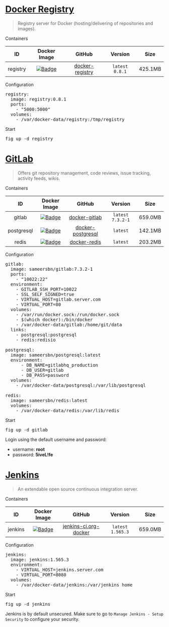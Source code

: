 # [Docker Registry](https://github.com/docker/docker-registry)

> Registry server for Docker (hosting/delivering of repositories and images).

Containers

|ID           |Docker Image                                                                                                 |GitHub                                                                    |Version         |Size   |
|:-----------:|:-----------------------------------------------------------------------------------------------------------:|:------------------------------------------------------------------------:|:--------------:|:-----:|
|registry     |[![Badge](http://dockeri.co/image/library/registry)](https://registry.hub.docker.com/u/library/registry/)    |[docker-registry](https://github.com/docker/docker-registry)              |`latest` `0.8.1`|425.1MB|

Configuration

<pre>
registry:
  image: registry:0.8.1
  ports:
    - "5000:5000"
  volumes:
    - /var/docker-data/registry:/tmp/registry
</pre>

Start

<pre>
fig up -d registry
</pre>



# [GitLab](https://about.gitlab.com/)

> Offers git repository management, code reviews, issue tracking, activity feeds, wikis.

Containers

|ID           |Docker Image                                                                                                     |GitHub                                                                      |Version            |Size   |
|:-----------:|:---------------------------------------------------------------------------------------------------------------:|:--------------------------------------------------------------------------:|:-----------------:|:-----:|
|gitlab       |[![Badge](http://dockeri.co/image/sameersbn/gitlab)](https://registry.hub.docker.com/u/sameersbn/gitlab/)        |[docker-gitlab](https://github.com/sameersbn/docker-gitlab)                 |`latest` `7.3.2-1` |659.0MB|
|postgresql   |[![Badge](http://dockeri.co/image/sameersbn/postgresql)](https://registry.hub.docker.com/u/sameersbn/postgresql/)|[docker-postgresql](https://github.com/sameersbn/docker-postgresql)         |`latest`           |142.1MB|
|redis        |[![Badge](http://dockeri.co/image/sameersbn/redis)](https://registry.hub.docker.com/u/sameersbn/redis/)          |[docker-redis](https://github.com/sameersbn/docker-redis)                   |`latest`           |203.2MB|

Configuration

<pre>
gitlab:
  image: sameersbn/gitlab:7.3.2-1
  ports:
    - "10022:22"
  environment:
    - GITLAB_SSH_PORT=10022
    - SSL_SELF_SIGNED=true
    - VIRTUAL_HOST=gitlab.server.com
    - VIRTUAL_PORT=80
  volumes:
    - /var/run/docker.sock:/run/docker.sock
    - $(which docker):/bin/docker
    - /var/docker-data/gitlab:/home/git/data
  links:
    - postgresql:postgresql
    - redis:redisio

postgresql:
  image: sameersbn/postgresql:latest
  environment:
      - DB_NAME=gitlabhq_production
      - DB_USER=gitlab
      - DB_PASS=password
  volumes:
    - /var/docker-data/postgresql:/var/lib/postgresql

redis:
  image: sameersbn/redis:latest
  volumes:
    - /var/docker-data/redis:/var/lib/redis
</pre>

Start

<pre>
fig up -d gitlab
</pre>

Login using the default username and password:

* username: **root**
* password: **5iveL!fe**



# [Jenkins](http://jenkins-ci.org/)

> An extendable open source continuous integration server.

Containers

|ID           |Docker Image                                                                                                 |GitHub                                                                      |Version            |Size   |
|:-----------:|:-----------------------------------------------------------------------------------------------------------:|:--------------------------------------------------------------------------:|:-----------------:|:-----:|
|jenkins      |[![Badge](http://dockeri.co/image/_/jenkins)](https://registry.hub.docker.com/_/jenkins/)                    |[jenkins-ci.org-docker](https://github.com/cloudbees/jenkins-ci.org-docker) |`latest` `1.565.3` |659.0MB|

Configuration

<pre>
jenkins:
  image: jenkins:1.565.3
  environment:
    - VIRTUAL_HOST=jenkins.server.com
    - VIRTUAL_PORT=8080
  volumes:
    - /var/docker-data/jenkins:/var/jenkins_home
</pre>

Start

<pre>
fig up -d jenkins
</pre>

Jenkins is by default unsecured. Make sure to go to `Manage Jenkins - Setup Security` to configure your security.
